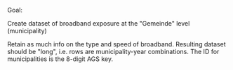Goal:

Create dataset of broadband exposure at the "Gemeinde" level (municipality)

Retain as much info on the type and speed of broadband. Resulting dataset should be "long", i.e. rows are municipality-year combinations. The ID for municipalities is the 8-digit AGS key.
